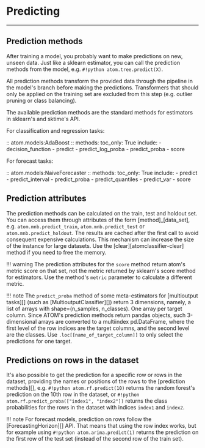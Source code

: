 # Predicting
------------

## Prediction methods

After training a model, you probably want to make predictions on new,
unseen data. Just like a sklearn estimator, you can call the prediction
methods from the model, e.g. `#!python atom.tree.predict(X)`.

All prediction methods transform the provided data through the pipeline
in the model's branch before making the predictions. Transformers that
should only be applied on the training set are excluded from this step
(e.g. outlier pruning or class balancing).

The available prediction methods are the standard methods for estimators
in sklearn's and sktime's API.

For classification and regression tasks:

:: atom.models:AdaBoost
    :: methods:
        toc_only: True
        include:
            - decision_function
            - predict
            - predict_log_proba
            - predict_proba
            - score

For forecast tasks:

:: atom.models:NaiveForecaster
    :: methods:
        toc_only: True
        include:
            - predict
            - predict_interval
            - predict_proba
            - predict_quantiles
            - predict_var
            - score


## Prediction attributes

The prediction methods can be calculated on the train, test and
holdout set. You can access them through attributes of the form
[method]_[data_set], e.g. `atom.mnb.predict_train`, `atom.mnb.predict_test`
or `atom.mnb.predict_holdout`. The results are cached after the
first call to avoid consequent expensive calculations. This
mechanism can increase the size of the instance for large datasets.
Use the [clear][atomclassifier-clear] method if you need to free
the memory.

!!! warning
    The prediction attributes for the `score` method return atom's
    metric score on that set, not the metric returned by sklearn's score
    method for estimators. Use the method's `metric` parameter to
    calculate a different metric.

!!! note
    The `predict_proba` method of some meta-estimators for [multioutput tasks][]
    (such as [MultioutputClassifier][]) return 3 dimensions, namely, a list of
    arrays with shape=(n_samples, n_classes). One array per target column. Since
    ATOM's prediction methods return pandas objects, such 3-dimensional arrays
    are converted to a multiindex pd.DataFrame, where the first level of the row
    indices are the target columns, and the second level are the classes. Use
    `.loc[[name_of_target_column]]` to only select the predictions for one target.


## Predictions on rows in the dataset

It's also possible to get the prediction for a specific row or rows in
the dataset, providing the names or positions of the rows to the [prediction methods][],
e.g. `#!python atom.rf.predict(10)` returns the random forest's prediction on the
10th row in the dataset, or `#!python atom.rf.predict_proba(["index1", "index2"])`
returns the class probabilities for the rows in the dataset with indices
`index1` and `index2`.

!!! note
    For forecast models, prediction on rows follow the [ForecastingHorizon][]
    API. That means that using the row index works, but for example using
    `#!python atom.arima.predict(1)` returns the prediction on the first row
    of the test set (instead of the second row of the train set).
